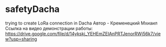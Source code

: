 # safetyDacha
trying to create LoRa connection in Dacha
Автор - Кременецкий Мхиаил
Ссылка на видео демонстрации работы: https://drive.google.com/file/d/14ykskj_YEHEmZEIAnPRTJenorRWj56k7/view?usp=sharing
